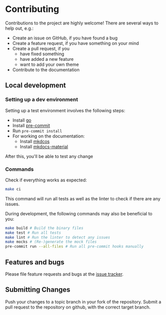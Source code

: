 # Contributing

Contributions to the project are highly welcome! There are several ways to help out, e.g.:

- Create an issue on GitHub, if you have found a bug
- Create a feature request, if you have something on your mind
- Create a pull request, if you
    - have fixed something
    - have added a new feature
    - want to add your own theme
- Contribute to the documentation

## Local development

### Setting up a dev environment

Setting up a test environment involves the following steps:

* Install [go](https://go.dev/doc/install)
* Install [pre-commit](https://pre-commit.com/)
* Run `pre-commit install`
* For working on the documentation:
    * Install [mkdcos](https://www.mkdocs.org/)
    * Install [mkdocs-material](https://github.com/squidfunk/mkdocs-material)

After this, you'll be able to test any change

### Commands

Check if everything works as expected:

```bash
make ci 
```

This command will run all tests as well as the linter to check if there are any issues.

During development, the following commands may also be beneficial to you:

```bash
make build # Build the binary files
make test # Run all tests
make lint # Run the linter to detect any issues
make mocks # (Re-)generate the mock files
pre-commit run --all-files # Run all pre-commit hooks manually
```

## Features and bugs

Please file feature requests and bugs at the [issue tracker][tracker].

[tracker]: https://github.com/lemoony/snipkit/issues

## Submitting Changes

Push your changes to a topic branch in your fork of the repository. Submit a pull request to the repository on github, with
the correct target branch.
